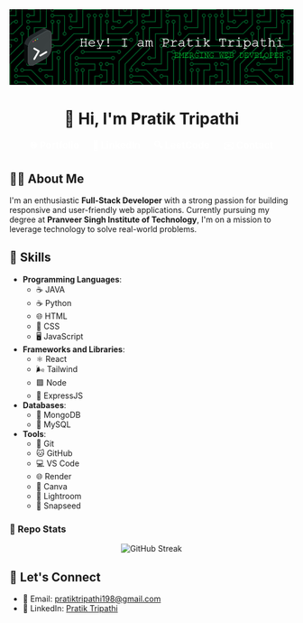  <img src="./Banner1.png" />     
<h1 align="center">👋 Hi, I'm Pratik Tripathi</h1>      
      
<p align="center">   
  <a href="https://portfolio-mauve-iota-18.vercel.app/" style="text-decoration: none; color: white; font-weight: bold; margin-right: 20px; font-size: 1.2em;">    
    🌐 Portfolio  
  </a>   
  <a href="https://www.linkedin.com/in/pratik-tripathi-13a219238/" style="text-decoration: none; color: white; font-weight: bold; margin-right: 20px; font-size: 1.2em;">     
    💼 LinkedIn   
  </a>
  <a href="https://leetcode.com/u/PRATIK5311/" style="text-decoration: none; color: white; font-weight: bold; margin-right: 20px; font-size: 1.2em;">     
    🔍 LeetCode 
  </a> 
  <a href="mailto:pratiktripathi198@gmail.com" style="text-decoration: none; color: white; font-weight: bold; font-size: 1.2em;">     
    ✉️ Contact  
  </a>  
</p>

 
## 🧑‍💻 About Me
 
I'm an enthusiastic **Full-Stack Developer** with a strong passion for building responsive and user-friendly web applications. Currently pursuing my degree at **Pranveer Singh Institute of Technology**, I'm on a mission to leverage technology to solve real-world problems.

  

## 🚀 Skills
  
- **Programming Languages**:  
  - ☕ JAVA
  - ☕ Python
  - 🌐 HTML 
  - 🎨 CSS 
  - 🖥️ JavaScript 
- **Frameworks and Libraries**:
  - ⚛️ React  
  - 🌬️ Tailwind  
  - 🟩 Node
  - 🚀 ExpressJS  
- **Databases**: 
  - 🍃 MongoDB
  - 🐬 MySQL 
- **Tools**: 
  - 🐙 Git  
  - 🐱 GitHub  
  - 💻 VS Code   
  - 🌐 Render 
  - 🎨 Canva  
  - 📸 Lightroom 
  - 📱 Snapseed 

### 🧩 Repo Stats

<p align="center">
  <img src="https://streak-stats.demolab.com?user=PRATIK5311&theme=radical" alt="GitHub Streak" />
</p> 

## 🤝 Let's Connect

- 📧 Email: [pratiktripathi198@gmail.com](mailto:pratiktripathi198@gmail.com)
- 💼 LinkedIn: [Pratik Tripathi](https://www.linkedin.com/in/pratik-tripathi-13a219238/) 
